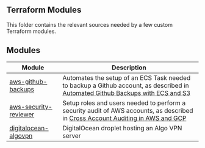 ## Terraform Modules

This folder contains the relevant sources needed by a few custom Terraform modules.


## Modules

| Module                                          | Description                                                                                                                                                                                      |
| ----------------------------------------------- | ------------------------------------------------------------------------------------------------------------------------------------------------------------------------------------------------ |
| [aws-github-backups](aws-github-backups/)       | Automates the setup of an ECS Task needed to backup a Github account, as described in [Automated Github Backups with ECS and S3](https://www.marcolancini.it/2021/blog-github-backups-with-ecs/)           |
| [aws-security-reviewer](aws-security-reviewer/) | Setup roles and users needed to perform a security audit of AWS accounts, as described in [Cross Account Auditing in AWS and GCP](https://www.marcolancini.it/2019/blog-cross-account-auditing/) |
| [digitalocean-algovpn](digitalocean-algovpn/)   | DigitalOcean droplet hosting an Algo VPN server                                                                                                                                                  |
